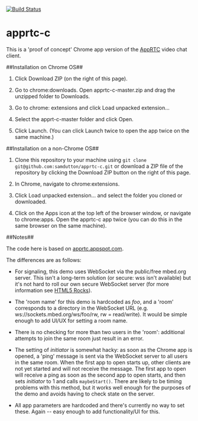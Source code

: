 [![Build Status](https://travis-ci.org/samdutton/apprtc-c.svg?branch=master)](https://travis-ci.org/samdutton/apprtc-c)

# apprtc-c #

This is a 'proof of concept' Chrome app version of the [AppRTC](https://apprtc.appspot.com) video chat client.

##Installation on Chrome OS##

1. Click Download ZIP (on the right of this page).

2. Go to chrome:downloads. Open apprtc-c-master.zip and drag the unzipped folder to Downloads.

3. Go to chrome: extensions and click Load unpacked extension...

4. Select the apprt-c-master folder and click Open.

5. Click Launch. (You can click Launch twice to open the app twice on the same machine.)

##Installation on a non-Chrome OS##

1. Clone this repository to your machine using `git clone git@github.com:samdutton/apprtc-c.git` or download a ZIP file of the repository by clicking the Download ZIP button on the right of this page.

2. In Chrome, navigate to chrome:extensions.

3. Click Load unpacked extension... and select the folder you cloned or downloaded.

4. Click on the Apps icon at the top left of the browser window, or navigate to chrome:apps. Open the apprtc-c app twice (you can do this in the same browser on the same machine).

##Notes##

The code here is based on [apprtc.appspot.com](https://apprtc.appspot.com).

The differences are as follows:

* For signaling, this demo uses WebSocket via the public/free mbed.org server. This isn't a long-term solution (or secure: wss isn't available) but it's not hard to roll our own secure WebSocket server (for more information see [HTML5 Rocks](http://www.html5rocks.com/en/tutorials/websockets/basics/#toc-serverside)).

* The 'room name' for this demo is hardcoded as _foo_, and a 'room' corresponds to a directory in the WebSocket URL (e.g. ws://sockets.mbed.org/ws/foo/rw, rw = read/write). It would be simple enough to add UI/UX for setting a room name.

* There is no checking for more than two users in the 'room': additional attempts to join the same room just result in an error.

* The setting of _initiator_ is somewhat hacky: as soon as the Chrome app is opened, a 'ping' message is sent via the WebSocket server to all users in the same room. When the first app to open starts up, other clients are not yet started and will not receive the message. The first app to open will receive a ping as soon as the second app to open starts, and then sets _initiator_ to 1 and calls `maybeStart()`. There are likely to be timing problems with this method, but it works well enough for the purposes of the demo and avoids having to check state on the server.

* All app parameters are hardcoded and there's currently no way to set these. Again -- easy enough to add functionality/UI for this.
